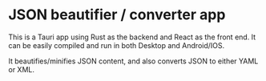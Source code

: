 # JSON beautifier / converter app

This is a Tauri app using Rust as the backend and React as the front end.
It can be easily compiled and run in both Desktop and Android/IOS.

It beautifies/minifies JSON content, and also converts JSON to either YAML or XML.
